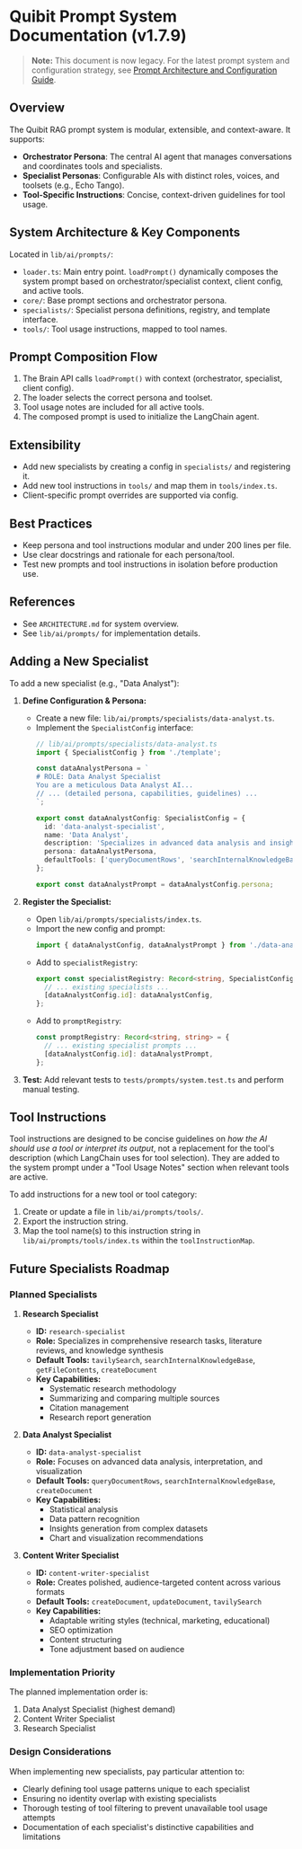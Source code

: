 # Quibit Prompt System Documentation (v1.7.9)

> **Note:** This document is now legacy. For the latest prompt system and configuration strategy, see [Prompt Architecture and Configuration Guide](../Prompt%20Architecture%20and%20Configuration%20Guide.md).

## Overview

The Quibit RAG prompt system is modular, extensible, and context-aware. It supports:
- **Orchestrator Persona**: The central AI agent that manages conversations and coordinates tools and specialists.
- **Specialist Personas**: Configurable AIs with distinct roles, voices, and toolsets (e.g., Echo Tango).
- **Tool-Specific Instructions**: Concise, context-driven guidelines for tool usage.

## System Architecture & Key Components

Located in `lib/ai/prompts/`:
- `loader.ts`: Main entry point. `loadPrompt()` dynamically composes the system prompt based on orchestrator/specialist context, client config, and active tools.
- `core/`: Base prompt sections and orchestrator persona.
- `specialists/`: Specialist persona definitions, registry, and template interface.
- `tools/`: Tool usage instructions, mapped to tool names.

## Prompt Composition Flow

1. The Brain API calls `loadPrompt()` with context (orchestrator, specialist, client config).
2. The loader selects the correct persona and toolset.
3. Tool usage notes are included for all active tools.
4. The composed prompt is used to initialize the LangChain agent.

## Extensibility
- Add new specialists by creating a config in `specialists/` and registering it.
- Add new tool instructions in `tools/` and map them in `tools/index.ts`.
- Client-specific prompt overrides are supported via config.

## Best Practices
- Keep persona and tool instructions modular and under 200 lines per file.
- Use clear docstrings and rationale for each persona/tool.
- Test new prompts and tool instructions in isolation before production use.

## References
- See `ARCHITECTURE.md` for system overview.
- See `lib/ai/prompts/` for implementation details.

## Adding a New Specialist

To add a new specialist (e.g., "Data Analyst"):

1.  **Define Configuration & Persona:**
    * Create a new file: `lib/ai/prompts/specialists/data-analyst.ts`.
    * Implement the `SpecialistConfig` interface:
        ```typescript
        // lib/ai/prompts/specialists/data-analyst.ts
        import { SpecialistConfig } from './template';

        const dataAnalystPersona = `
        # ROLE: Data Analyst Specialist
        You are a meticulous Data Analyst AI...
        // ... (detailed persona, capabilities, guidelines) ...
        `;

        export const dataAnalystConfig: SpecialistConfig = {
          id: 'data-analyst-specialist',
          name: 'Data Analyst',
          description: 'Specializes in advanced data analysis and insights.',
          persona: dataAnalystPersona,
          defaultTools: ['queryDocumentRows', 'searchInternalKnowledgeBase', /* other relevant tools */]
        };

        export const dataAnalystPrompt = dataAnalystConfig.persona;
        ```

2.  **Register the Specialist:**
    * Open `lib/ai/prompts/specialists/index.ts`.
    * Import the new config and prompt:
        ```typescript
        import { dataAnalystConfig, dataAnalystPrompt } from './data-analyst';
        ```
    * Add to `specialistRegistry`:
        ```typescript
        export const specialistRegistry: Record<string, SpecialistConfig> = {
          // ... existing specialists ...
          [dataAnalystConfig.id]: dataAnalystConfig,
        };
        ```
    * Add to `promptRegistry`:
        ```typescript
        const promptRegistry: Record<string, string> = {
          // ... existing specialist prompts ...
          [dataAnalystConfig.id]: dataAnalystPrompt,
        };
        ```

3.  **Test:** Add relevant tests to `tests/prompts/system.test.ts` and perform manual testing.

## Tool Instructions
Tool instructions are designed to be concise guidelines on *how the AI should use a tool or interpret its output*, not a replacement for the tool's description (which LangChain uses for tool selection). They are added to the system prompt under a "Tool Usage Notes" section when relevant tools are active.

To add instructions for a new tool or tool category:
1. Create or update a file in `lib/ai/prompts/tools/`.
2. Export the instruction string.
3. Map the tool name(s) to this instruction string in `lib/ai/prompts/tools/index.ts` within the `toolInstructionMap`.

## Future Specialists Roadmap

### Planned Specialists

1. **Research Specialist**
   - **ID:** `research-specialist`
   - **Role:** Specializes in comprehensive research tasks, literature reviews, and knowledge synthesis
   - **Default Tools:** `tavilySearch`, `searchInternalKnowledgeBase`, `getFileContents`, `createDocument`
   - **Key Capabilities:**
     - Systematic research methodology
     - Summarizing and comparing multiple sources
     - Citation management
     - Research report generation

2. **Data Analyst Specialist**
   - **ID:** `data-analyst-specialist`
   - **Role:** Focuses on advanced data analysis, interpretation, and visualization
   - **Default Tools:** `queryDocumentRows`, `searchInternalKnowledgeBase`, `createDocument`
   - **Key Capabilities:**
     - Statistical analysis
     - Data pattern recognition
     - Insights generation from complex datasets
     - Chart and visualization recommendations

3. **Content Writer Specialist**
   - **ID:** `content-writer-specialist`
   - **Role:** Creates polished, audience-targeted content across various formats
   - **Default Tools:** `createDocument`, `updateDocument`, `tavilySearch`
   - **Key Capabilities:**
     - Adaptable writing styles (technical, marketing, educational)
     - SEO optimization
     - Content structuring
     - Tone adjustment based on audience

### Implementation Priority

The planned implementation order is:
1. Data Analyst Specialist (highest demand)
2. Content Writer Specialist
3. Research Specialist

### Design Considerations

When implementing new specialists, pay particular attention to:
- Clearly defining tool usage patterns unique to each specialist
- Ensuring no identity overlap with existing specialists
- Thorough testing of tool filtering to prevent unavailable tool usage attempts
- Documentation of each specialist's distinctive capabilities and limitations 